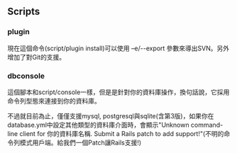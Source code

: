 ## Scripts

### plugin

現在這個命令(script/plugin install)可以使用 –e/--export 參數來導出SVN。另外增加了對Git的支援。

### dbconsole

這個腳本和script/console一樣，但是是針對你的資料庫操作，換句話說，它採用命令列型態來連接到你的資料庫。

不過就目前為止，僅僅支援mysql, postgresql與sqlite(含第3版)，如果你在database.yml中設定其他類型的資料庫介面時，會顯示"Unknown command-line client for 你的資料庫名稱. Submit a Rails patch to add support!"(不明的命令列模式用戶端。給我們一個Patch讓Rails支援!)
